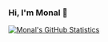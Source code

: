### Hi, I'm Monal 👋

<!--
**Monal5031/Monal5031** is a ✨ _special_ ✨ repository because its `README.md` (this file) appears on your GitHub profile.

Here are some ideas to get you started:

- 🔭 I’m currently working on ...
- 🌱 I’m currently learning ...
- 👯 I’m looking to collaborate on ...
- 🤔 I’m looking for help with ...
- 💬 Ask me about ...
- 📫 How to reach me: ...
- 😄 Pronouns: ...
- ⚡ Fun fact: ...
-->
<!--
![visitor badge](https://visitor-badge.glitch.me/badge?page_id=${Monal5031})
-->

[![Monal's GitHub Statistics](https://github-readme-stats.vercel.app/api?username=Monal5031&count_private=true&show_icons=true&include_all_commits=true)](https://github.com/Monal5031)

<!--START_SECTION:waka-->

<!--END_SECTION:waka-->
